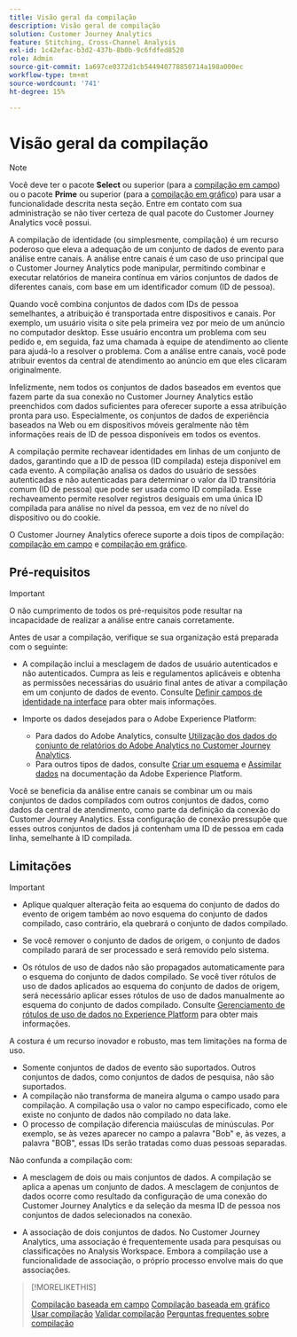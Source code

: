 ```yaml
---
title: Visão geral da compilação
description: Visão geral de compilação
solution: Customer Journey Analytics
feature: Stitching, Cross-Channel Analysis
exl-id: 1c42efac-b3d2-437b-8b0b-9c6fdfed8520
role: Admin
source-git-commit: 1a697ce0372d1cb544940778850714a198a000ec
workflow-type: tm+mt
source-wordcount: '741'
ht-degree: 15%

---
```


# Visão geral da compilação

>[!NOTE]
>
>Você deve ter o pacote **Select** ou superior (para a [compilação em campo](fbs.md)) ou o pacote **Prime** ou superior (para a [compilação em gráfico](gbs.md)) para usar a funcionalidade descrita nesta seção. Entre em contato com sua administração se não tiver certeza de qual pacote do Customer Journey Analytics você possui.

A compilação de identidade (ou simplesmente, compilação) é um recurso poderoso que eleva a adequação de um conjunto de dados de evento para análise entre canais. A análise entre canais é um caso de uso principal que o Customer Journey Analytics pode manipular, permitindo combinar e executar relatórios de maneira contínua em vários conjuntos de dados de diferentes canais, com base em um identificador comum (ID de pessoa).

Quando você combina conjuntos de dados com IDs de pessoa semelhantes, a atribuição é transportada entre dispositivos e canais. Por exemplo, um usuário visita o site pela primeira vez por meio de um anúncio no computador desktop. Esse usuário encontra um problema com seu pedido e, em seguida, faz uma chamada à equipe de atendimento ao cliente para ajudá-lo a resolver o problema. Com a análise entre canais, você pode atribuir eventos da central de atendimento ao anúncio em que eles clicaram originalmente.

Infelizmente, nem todos os conjuntos de dados baseados em eventos que fazem parte da sua conexão no Customer Journey Analytics estão preenchidos com dados suficientes para oferecer suporte a essa atribuição pronta para uso. Especialmente, os conjuntos de dados de experiência baseados na Web ou em dispositivos móveis geralmente não têm informações reais de ID de pessoa disponíveis em todos os eventos.

A compilação permite rechavear identidades em linhas de um conjunto de dados, garantindo que a ID de pessoa (ID compilada) esteja disponível em cada evento. A compilação analisa os dados do usuário de sessões autenticadas e não autenticadas para determinar o valor da ID transitória comum (ID de pessoa) que pode ser usada como ID compilada. Esse rechaveamento permite resolver registros desiguais em uma única ID compilada para análise no nível da pessoa, em vez de no nível do dispositivo ou do cookie.

O Customer Journey Analytics oferece suporte a dois tipos de compilação: [compilação em campo](fbs.md) e [compilação em gráfico](gbs.md).

## Pré-requisitos

>[!IMPORTANT]
>
>O não cumprimento de todos os pré-requisitos pode resultar na incapacidade de realizar a análise entre canais corretamente.

Antes de usar a compilação, verifique se sua organização está preparada com o seguinte:

- A compilação inclui a mesclagem de dados de usuário autenticados e não autenticados. Cumpra as leis e regulamentos aplicáveis e obtenha as permissões necessárias do usuário final antes de ativar a compilação em um conjunto de dados de evento. Consulte [Definir campos de identidade na interface](https://experienceleague.adobe.com/pt-br/docs/experience-platform/xdm/ui/fields/identity) para obter mais informações.

- Importe os dados desejados para o Adobe Experience Platform:

   - Para dados do Adobe Analytics, consulte [Utilização dos dados do conjunto de relatórios do Adobe Analytics no Customer Journey Analytics](/help/getting-started/aa-vs-cja/aa-data-in-cja.md).
   - Para outros tipos de dados, consulte [Criar um esquema](https://experienceleague.adobe.com/en/docs/experience-platform/xdm/tutorials/create-schema-ui) e [Assimilar dados](https://experienceleague.adobe.com/pt-br/docs/experience-platform/ingestion/home) na documentação da Adobe Experience Platform.

Você se beneficia da análise entre canais se combinar um ou mais conjuntos de dados compilados com outros conjuntos de dados, como dados da central de atendimento, como parte da definição da conexão do Customer Journey Analytics. Essa configuração de conexão pressupõe que esses outros conjuntos de dados já contenham uma ID de pessoa em cada linha, semelhante à ID compilada.


## Limitações

>[!IMPORTANT]
>
>
>- Aplique qualquer alteração feita ao esquema do conjunto de dados do evento de origem também ao novo esquema do conjunto de dados compilado, caso contrário, ela quebrará o conjunto de dados compilado.
>
>- Se você remover o conjunto de dados de origem, o conjunto de dados compilado parará de ser processado e será removido pelo sistema.
>
>- Os rótulos de uso de dados não são propagados automaticamente para o esquema do conjunto de dados compilado. Se você tiver rótulos de uso de dados aplicados ao esquema do conjunto de dados de origem, será necessário aplicar esses rótulos de uso de dados manualmente ao esquema do conjunto de dados compilado. Consulte [Gerenciamento de rótulos de uso de dados no Experience Platform](https://experienceleague.adobe.com/en/docs/experience-platform/data-governance/labels/overview) para obter mais informações.

A costura é um recurso inovador e robusto, mas tem limitações na forma de uso.

- Somente conjuntos de dados de evento são suportados. Outros conjuntos de dados, como conjuntos de dados de pesquisa, não são suportados.
- A compilação não transforma de maneira alguma o campo usado para compilação. A compilação usa o valor no campo especificado, como ele existe no conjunto de dados não compilado no data lake.
- O processo de compilação diferencia maiúsculas de minúsculas. Por exemplo, se às vezes aparecer no campo a palavra &quot;Bob&quot; e, às vezes, a palavra &quot;BOB&quot;, essas IDs serão tratadas como duas pessoas separadas.

Não confunda a compilação com:

- A mesclagem de dois ou mais conjuntos de dados. A compilação se aplica a apenas um conjunto de dados. A mesclagem de conjuntos de dados ocorre como resultado da configuração de uma conexão do Customer Journey Analytics e da seleção da mesma ID de pessoa nos conjuntos de dados selecionados na conexão.

- A associação de dois conjuntos de dados. No Customer Journey Analytics, uma associação é frequentemente usada para pesquisas ou classificações no Analysis Workspace. Embora a compilação use a funcionalidade de associação, o próprio processo envolve mais do que associações.

>[!MORELIKETHIS]
>
>[Compilação baseada em campo](fbs.md)
>[Compilação baseada em gráfico](gbs.md)
>[Usar compilação](use-stitching.md)
>[Validar compilação](validate.md)
>[Perguntas frequentes sobre compilação](faq.md)

